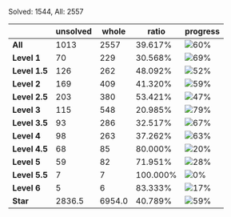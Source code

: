 Solved: 1544, All: 2557

| |unsolved|whole|ratio|progress|
|----|----|----|----|----|
|**All**| 1013 | 2557 | 39.617%| ![60%](https://progress-bar.dev/60?title=All) |
|**Level 1**| 70 | 229 | 30.568%| ![69%](https://progress-bar.dev/69?title=Level+1++)|
|**Level 1.5**| 126 | 262 | 48.092%| ![52%](https://progress-bar.dev/52?title=Level+1.5)|
|**Level 2**| 169 | 409 | 41.320%| ![59%](https://progress-bar.dev/59?title=Level+2++)|
|**Level 2.5**| 203 | 380 | 53.421%| ![47%](https://progress-bar.dev/47?title=Level+2.5)|
|**Level 3**| 115 | 548 | 20.985%| ![79%](https://progress-bar.dev/79?title=Level+3++)|
|**Level 3.5**| 93 | 286 | 32.517%| ![67%](https://progress-bar.dev/67?title=Level+3.5)|
|**Level 4**| 98 | 263 | 37.262%| ![63%](https://progress-bar.dev/63?title=Level+4++)|
|**Level 4.5**| 68 | 85 | 80.000%| ![20%](https://progress-bar.dev/20?title=Level+4.5)|
|**Level 5**| 59 | 82 | 71.951%| ![28%](https://progress-bar.dev/28?title=Level+5++)|
|**Level 5.5**| 7 | 7 | 100.000%| ![0%](https://progress-bar.dev/0?title=Level+5.5)|
|**Level 6**| 5 | 6 | 83.333%| ![17%](https://progress-bar.dev/17?title=Level+6++)|
|**Star**|2836.5 | 6954.0 |40.789%| ![59%](https://progress-bar.dev/59?title=Star) |
